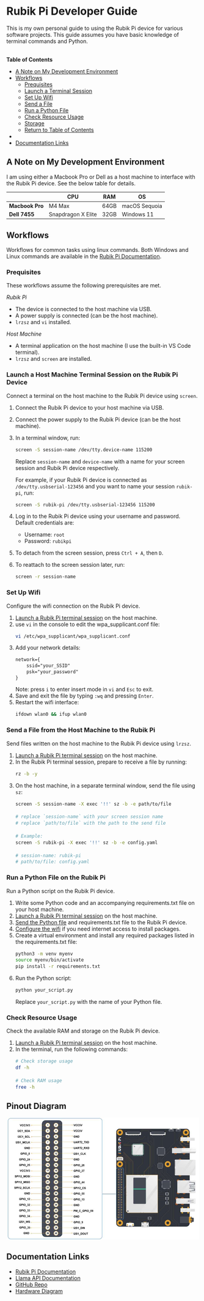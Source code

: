 # Rubik Pi Developer Guide

This is my own personal guide to using the Rubik Pi device for various software projects. This guide assumes you have basic knowledge of terminal commands and Python.<br><br>

**Table of Contents**
- [A Note on My Development Environment](#a-note-on-my-development-environment)
- [Workflows](#workflows)
    - [Prequisites](#prequisites)
    - [Launch a Terminal Session](#launch-a-terminal-session)
    - [Set Up Wifi](#set-up-wifi)
    - [Send a File](#send-a-file)
    - [Run a Python File](#run-a-python-file-on-the-rubik-pi)
    - [Check Resource Usage](#check-resource-usage)
    - [Storage](#storage)
    - [Return to Table of Contents](#table-of-contents)
- []()
- [Documentation Links](#documentation-links)

## A Note on My Development Environment
I am using either a Macbook Pro or Dell as a host machine to interface with the Rubik Pi device. See the below table for details.

|               | CPU                | RAM      | OS                  |
|---------------|--------------------|----------|----------------------|
| **Macbook Pro**   | M4 Max             | 64GB     | macOS Sequoia  |
| **Dell 7455**     | Snapdragon X Elite | 32GB     | Windows 11           |

## Workflows
Workflows for common tasks using linux commands. Both Windows and Linux commands are available in the [Rubik Pi Documentation](https://www.thundercomm.com/rubik-pi-3/en/docs/rubik-pi-3-user-manual/).

### Prequisites
These workflows assume the following prerequisites are met.

*Rubik Pi*
- The device is connected to the host machine via USB.
- A power supply is connected (can be the host machine).
- `lrzsz` and `vi` installed.

*Host Machine*
- A terminal application on the host machine (I use the built-in VS Code terminal).
- `lrzsz` and `screen` are installed.

### Launch a Host Machine Terminal Session on the Rubik Pi Device
Connect a terminal on the host machine to the Rubik Pi device using `screen`.
1. Connect the Rubik Pi device to your host machine via USB.
2. Connect the power supply to the Rubik Pi device (can be the host machine).
3. In a terminal window, run:
    ```bash
    screen -S session-name /dev/tty.device-name 115200
    ```
    Replace `session-name` and `device-name` with a name for your screen session and Rubik Pi device respectively.

    For example, if your Rubik Pi device is connected as `/dev/tty.usbserial-123456` and you want to name your session `rubik-pi`, run:
    ```bash
    screen -S rubik-pi /dev/tty.usbserial-123456 115200
    ```
4. Log in to the Rubik Pi device using your username and password.
    Default credentials are:
    - Username: `root`
    - Password: `rubikpi`
5. To detach from the screen session, press `Ctrl + A`, then `D`.
6. To reattach to the screen session later, run:
    ```bash
    screen -r session-name
    ```

### Set Up Wifi
Configure the wifi connection on the Rubik Pi device.
1. [Launch a Rubik Pi terminal session](#launch-a-host-machine-terminal-session-on-the-rubik-pi-device) on the host machine.
2. use `vi` in the console to edit the wpa_supplicant.conf file:
    ```bash
    vi /etc/wpa_supplicant/wpa_supplicant.conf
    ```
3. Add your network details:
    ```config
    network={
        ssid="your_SSID"
        psk="your_password"
    }
    ```
    Note: press `i` to enter insert mode in `vi` and `Esc` to exit.
4. Save and exit the file by typing `:wq` and pressing `Enter`.
5. Restart the wifi interface:
    ```bash
    ifdown wlan0 && ifup wlan0
    ```

### Send a File from the Host Machine to the Rubik Pi
Send files written on the host machine to the Rubik Pi device using `lrzsz`.
1. [Launch a Rubik Pi terminal session](#launch-a-host-machine-terminal-session-on-the-rubik-pi-device) on the host machine.
2. In the Rubik Pi terminal session, prepare to receive a file by running:
    ```bash
    rz -b -y
    ```
2. On the host machine, in a separate terminal window, send the file using `sz`:
    ```bash
    screen -S session-name -X exec '!!' sz -b -e path/to/file

    # replace `session-name` with your screen session name
    # replace `path/to/file` with the path to the send file

    # Example:
    screen -S rubik-pi -X exec '!!' sz -b -e config.yaml

    # session-name: rubik-pi
    # path/to/file: config.yaml
    ```

### Run a Python File on the Rubik Pi
Run a Python script on the Rubik Pi device.

1. Write some Python code and an accompanying requirements.txt file on your host machine.
2. [Launch a Rubik Pi terminal session](#launch-a-host-machine-terminal-session-on-the-rubik-pi-device) on the host machine.
3. [Send the Python file](#send-a-file-from-the-host-machine-to-the-rubik-pi) and requirements.txt file to the Rubik Pi device.
4. [Configure the wifi](#set-up-wifi) if you need internet access to install packages.
5. Create a virtual environment and install any required packages listed in the requirements.txt file:
    ```bash
    python3 -m venv myenv
    source myenv/bin/activate
    pip install -r requirements.txt
    ```
6. Run the Python script:
    ```bash
    python your_script.py
    ```
    Replace `your_script.py` with the name of your Python file.

### Check Resource Usage
Check the available RAM and storage on the Rubik Pi device.
1. [Launch a Rubik Pi terminal session](#launch-a-host-machine-terminal-session-on-the-rubik-pi-device) on the host machine.
2. In the terminal, run the following commands:
    ```bash
    # Check storage usage
    df -h

    # Check RAM usage
    free -h
    ```

## Pinout Diagram
![Rubik Pi Pinout Diagram](assets/rubik-pi-pinout.jpg)

## Documentation Links
- [Rubik Pi Documentation](https://www.thundercomm.com/rubik-pi-3/en/docs/rubik-pi-3-user-manual/)
- [Llama API Documentation](https://llama.developer.meta.com/docs/overview/)
- [GitHub Repo](https://github.com/thatrandomfrenchdude/rubik)
- [Hardware Diagram](https://www.thundercomm.com/rubik-pi-3/en/docs/rubik-pi-3-user-manual/1.0.0-a/peripherals-and-interfaces/)